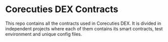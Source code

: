 # Corecuties DEX Contracts 

This repo contains all the contracts used in Corecuties DEX. It is divided in independent projects where each of them contains its smart contracts, test environment and unique config files.

